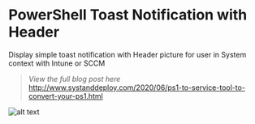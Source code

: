 # PowerShell Toast Notification with Header

Display simple toast notification with Header picture for user in System context with Intune or SCCM

> *View the full blog post here*
http://www.systanddeploy.com/2020/06/ps1-to-service-tool-to-convert-your-ps1.html

![alt text](https://github.com/damienvanrobaeys/PowerShell_Toast_Notif_Header_System/blob/master/preview_header.gif)



